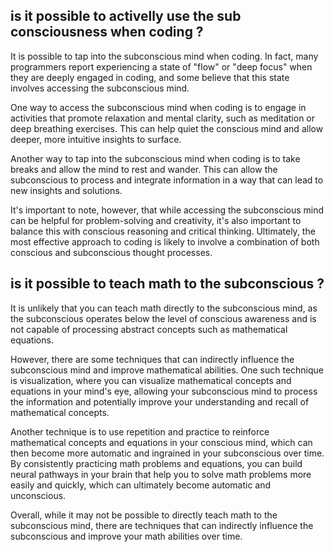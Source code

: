 ## is it possible to activelly use the sub consciousness when coding ?
It is possible to tap into the subconscious mind when coding. In fact, many programmers report experiencing a state of "flow" or "deep focus" when they are deeply engaged in coding, and some believe that this state involves accessing the subconscious mind.

One way to access the subconscious mind when coding is to engage in activities that promote relaxation and mental clarity, such as meditation or deep breathing exercises. This can help quiet the conscious mind and allow deeper, more intuitive insights to surface.

Another way to tap into the subconscious mind when coding is to take breaks and allow the mind to rest and wander. This can allow the subconscious to process and integrate information in a way that can lead to new insights and solutions.

It's important to note, however, that while accessing the subconscious mind can be helpful for problem-solving and creativity, it's also important to balance this with conscious reasoning and critical thinking. Ultimately, the most effective approach to coding is likely to involve a combination of both conscious and subconscious thought processes.




## is it possible to teach math to the subconscious ?
It is unlikely that you can teach math directly to the subconscious mind, as the subconscious operates below the level of conscious awareness and is not capable of processing abstract concepts such as mathematical equations.

However, there are some techniques that can indirectly influence the subconscious mind and improve mathematical abilities. One such technique is visualization, where you can visualize mathematical concepts and equations in your mind's eye, allowing your subconscious mind to process the information and potentially improve your understanding and recall of mathematical concepts.

Another technique is to use repetition and practice to reinforce mathematical concepts and equations in your conscious mind, which can then become more automatic and ingrained in your subconscious over time. By consistently practicing math problems and equations, you can build neural pathways in your brain that help you to solve math problems more easily and quickly, which can ultimately become automatic and unconscious.

Overall, while it may not be possible to directly teach math to the subconscious mind, there are techniques that can indirectly influence the subconscious and improve your math abilities over time.
